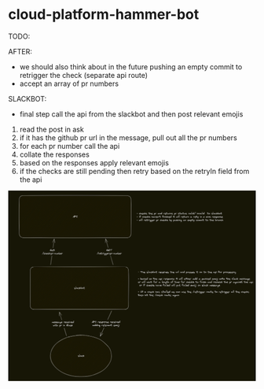 # cloud-platform-hammer-bot

TODO: 

AFTER:
- we should also think about in the future pushing an empty commit to retrigger the check (separate api route)
- accept an array of pr numbers

SLACKBOT:
- final step call the api from the slackbot and then post relevant emojis

1. read the post in ask
2. if it has the github pr url in the message, pull out all the pr numbers
3. for each pr number call the api
4. collate the responses
5. based on the responses apply relevant emojis
6. if the checks are still pending then retry based on the retryIn field from the api

![api diagram](./images/api_diagram.png)
